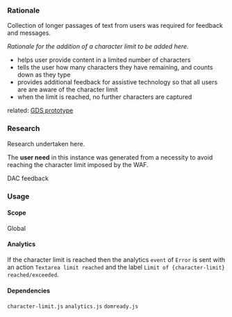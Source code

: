 ### Rationale
Collection of longer passages of text from users was required for feedback and messages.

_Rationale for the addition of a character limit to be added here._

* helps user provide content in a limited number of characters
* tells the user how many characters they have remaining, and counts down as they type
* provides additional feedback for assistive technology so that all users are are aware of the character limit
* when the limit is reached, no further characters are captured

related: [GDS prototype](https://govuk-charcount-prototype.herokuapp.com/)

### Research
Research undertaken here.

The **user need** in this instance was generated from a necessity to avoid reaching the character limit imposed by the WAF.

DAC feedback

### Usage


#### Scope
Global

#### Analytics
If the character limit is reached then the analytics `event` of `Error` is sent with an action `Textarea limit reached` and the label `Limit of {character-limit} reached/exceeded`.

#### Dependencies
`character-limit.js`
`analytics.js`
`domready.js`
